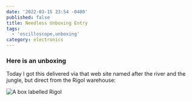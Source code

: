 ```yaml
---
date: '2022-03-15 23:54 -0400'
published: false
title: Needless Unboxing Entry
tags:
  - 'oscilloscope,unboxing'
category: electronics
---
```

### Here is an unboxing

<!-- Enter text in [Markdown](http://daringfireball.net/projects/markdown/). Use the toolbar above, or click the **?** button for formatting help.
-->

Today I got this delivered via that web site named after the river and the jungle, but direct from the Rigol warehouse:

![A box labelled Rigol](https://www.flickr.com/photos/clvrmnky/51940169722)
